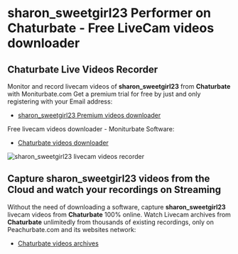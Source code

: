 # sharon_sweetgirl23 Performer on Chaturbate - Free LiveCam videos downloader

## Chaturbate Live Videos Recorder

Monitor and record livecam videos of **sharon_sweetgirl23** from **Chaturbate** with Moniturbate.com
Get a premium trial for free by just and only registering with your Email address:
* [sharon_sweetgirl23 Premium videos downloader](https://moniturbate.com/request-demo-licence-key.html)

Free livecam videos downloader - Moniturbate Software:
* [Chaturbate videos downloader](https://moniturbate.com/moniturbate-download-software.html)

![sharon_sweetgirl23 livecam videos recorder](https://peachurnet.com/templates/moniturbate-software.png)


## Capture sharon_sweetgirl23 videos from the Cloud and watch your recordings on Streaming

Without the need of downloading a software, capture **sharon_sweetgirl23** livecam videos from **Chaturbate** 100% online.
Watch Livecam archives from **Chaturbate** unlimitedly from thousands of existing recordings, only on Peachurbate.com and its websites network:
* [Chaturbate videos archives](https://peachurnet.com/)